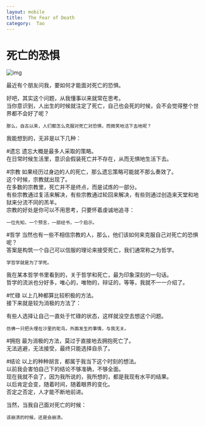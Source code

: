 ```yaml
---
layout: mobile
title:  The Fear of Death
category:  Tao
---
```


死亡的恐惧 
=====================
![img](/img/2015/deathFear1.png)


最近有个朋友问我，要如何才能面对死亡的恐惧。  
   
好吧，其实这个问题，从我懂事以来就常在思考。  
当你意识到，人出生的时候就注定了死亡，自己也会死的时候，会不会觉得整个世界都不会好了呢？  

	那么，自古以来，人们都怎么克服对死亡对恐惧，而微笑地活下去地呢？

我能想到的，无非是以下几种：  

#遗忘
遗忘大概是最多人采取的策略。  
在日常时候生活里，意识会假装死亡并不存在，从而无惧地生活下去。  

#宗教
如果经历过身边的人的死亡，那么遗忘策略可能就不那么奏效了。  
这个时候，宗教就出现了。  
在多数的宗教里，死亡并不是终点，而是试炼的一部分。  
有些宗教通过复活来解决，有些宗教通过轮回来解决，有些则通过创造来天堂和地狱来分流不同的羔羊。   
宗教的好处是你可以不用思考，只要怀着虔诚地追寻：  

	一位先知，一个预言，一部经书，一个启示。

#哲学
当然也有一些不相信宗教的人，那么，他们该如何来克服自己对死亡的恐惧呢？  
答案是构筑一个自己可以信服的理论来接受死亡，我们通常称之为哲学。  

	学哲学就是为了学死。

我在某本哲学书里看到的，关于哲学和死亡，最为印象深刻的一句话。  
哲学的流派也分好多，唯心的，唯物的，辩证的，等等，我就不一一介绍了。  

#忙碌
以上几种都算比较积极的方法。  
接下来就是较为消极的方法了：  

有些人选择让自己一直处于忙碌的状态，这样就没空去想这个问题。  

	仿佛一只把头埋在沙里的鸵鸟，外面发生的事情，与我无关。  

#拥抱
最为消极的方法，莫过于直接地去拥抱死亡了。  
无法逃避，无法接受，最终只能选择自杀了。  


#结论
以上的种种胡言，都属于我当下这个时刻的想法。  
以前我会害怕自己下的结论不够准确，不够全面。  
现在我就不会了，因为我所说的，我所想的，都是我现有水平的结果。  
以后肯定会变，随着时间，随着眼界的变化。  
否定之否定，人才能不断地前进。  

当然，当我自己面对死亡的时候：

	该崩溃的时候，还是会崩溃。



